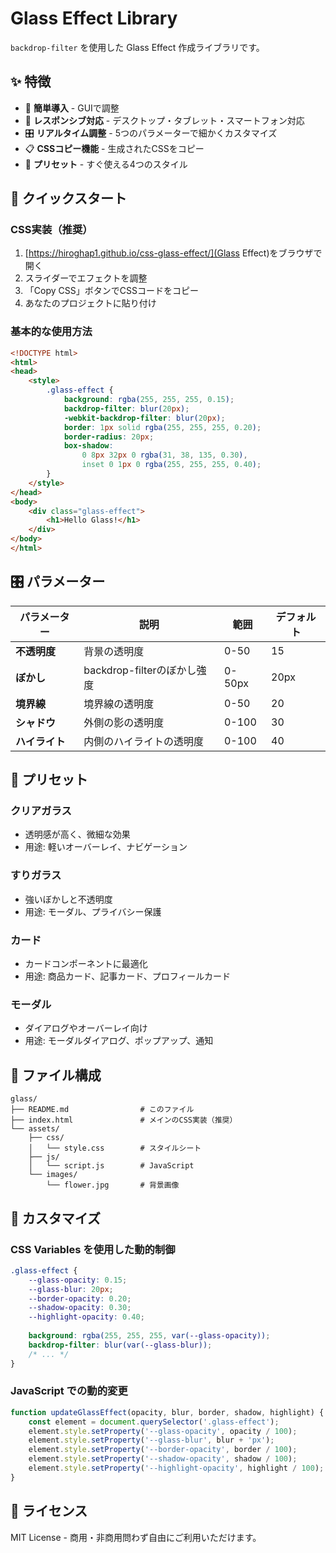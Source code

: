 # Glass Effect Library

`backdrop-filter` を使用した Glass Effect 作成ライブラリです。

## ✨ 特徴

- 🎯 **簡単導入** - GUIで調整
- 📱 **レスポンシブ対応** - デスクトップ・タブレット・スマートフォン対応
- 🎛️ **リアルタイム調整** - 5つのパラメーターで細かくカスタマイズ
- 📋 **CSSコピー機能** - 生成されたCSSをコピー
- 🎨 **プリセット** - すぐ使える4つのスタイル

## 🚀 クイックスタート

### CSS実装（推奨）

1. [https://hiroghap1.github.io/css-glass-effect/](Glass Effect)をブラウザで開く
2. スライダーでエフェクトを調整
3. 「Copy CSS」ボタンでCSSコードをコピー
4. あなたのプロジェクトに貼り付け

### 基本的な使用方法

```html
<!DOCTYPE html>
<html>
<head>
    <style>
        .glass-effect {
            background: rgba(255, 255, 255, 0.15);
            backdrop-filter: blur(20px);
            -webkit-backdrop-filter: blur(20px);
            border: 1px solid rgba(255, 255, 255, 0.20);
            border-radius: 20px;
            box-shadow: 
                0 8px 32px 0 rgba(31, 38, 135, 0.30),
                inset 0 1px 0 rgba(255, 255, 255, 0.40);
        }
    </style>
</head>
<body>
    <div class="glass-effect">
        <h1>Hello Glass!</h1>
    </div>
</body>
</html>
```

## 🎛️ パラメーター

| パラメーター | 説明 | 範囲 | デフォルト |
|------------|------|------|-----------|
| **不透明度** | 背景の透明度 | 0-50 | 15 |
| **ぼかし** | backdrop-filterのぼかし強度 | 0-50px | 20px |
| **境界線** | 境界線の透明度 | 0-50 | 20 |
| **シャドウ** | 外側の影の透明度 | 0-100 | 30 |
| **ハイライト** | 内側のハイライトの透明度 | 0-100 | 40 |

## 🎨 プリセット

### クリアガラス
- 透明感が高く、微細な効果
- 用途: 軽いオーバーレイ、ナビゲーション

### すりガラス  
- 強いぼかしと不透明度
- 用途: モーダル、プライバシー保護

### カード
- カードコンポーネントに最適化
- 用途: 商品カード、記事カード、プロフィールカード

### モーダル
- ダイアログやオーバーレイ向け
- 用途: モーダルダイアログ、ポップアップ、通知

## 📁 ファイル構成

```
glass/
├── README.md                # このファイル
├── index.html               # メインのCSS実装（推奨）
└── assets/
    ├── css/
    │   └── style.css        # スタイルシート
    ├── js/
    │   └── script.js        # JavaScript
    └── images/
        └── flower.jpg       # 背景画像
```

## 🔧 カスタマイズ

### CSS Variables を使用した動的制御

```css
.glass-effect {
    --glass-opacity: 0.15;
    --glass-blur: 20px;
    --border-opacity: 0.20;
    --shadow-opacity: 0.30;
    --highlight-opacity: 0.40;
    
    background: rgba(255, 255, 255, var(--glass-opacity));
    backdrop-filter: blur(var(--glass-blur));
    /* ... */
}
```

### JavaScript での動的変更

```javascript
function updateGlassEffect(opacity, blur, border, shadow, highlight) {
    const element = document.querySelector('.glass-effect');
    element.style.setProperty('--glass-opacity', opacity / 100);
    element.style.setProperty('--glass-blur', blur + 'px');
    element.style.setProperty('--border-opacity', border / 100);
    element.style.setProperty('--shadow-opacity', shadow / 100);
    element.style.setProperty('--highlight-opacity', highlight / 100);
}
```

## 📄 ライセンス

MIT License - 商用・非商用問わず自由にご利用いただけます。